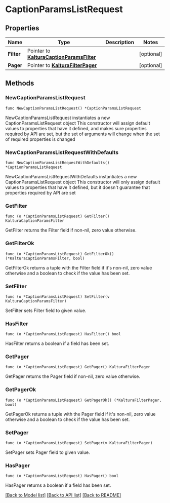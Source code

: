 # CaptionParamsListRequest

## Properties

Name | Type | Description | Notes
------------ | ------------- | ------------- | -------------
**Filter** | Pointer to [**KalturaCaptionParamsFilter**](KalturaCaptionParamsFilter.md) |  | [optional] 
**Pager** | Pointer to [**KalturaFilterPager**](KalturaFilterPager.md) |  | [optional] 

## Methods

### NewCaptionParamsListRequest

`func NewCaptionParamsListRequest() *CaptionParamsListRequest`

NewCaptionParamsListRequest instantiates a new CaptionParamsListRequest object
This constructor will assign default values to properties that have it defined,
and makes sure properties required by API are set, but the set of arguments
will change when the set of required properties is changed

### NewCaptionParamsListRequestWithDefaults

`func NewCaptionParamsListRequestWithDefaults() *CaptionParamsListRequest`

NewCaptionParamsListRequestWithDefaults instantiates a new CaptionParamsListRequest object
This constructor will only assign default values to properties that have it defined,
but it doesn't guarantee that properties required by API are set

### GetFilter

`func (o *CaptionParamsListRequest) GetFilter() KalturaCaptionParamsFilter`

GetFilter returns the Filter field if non-nil, zero value otherwise.

### GetFilterOk

`func (o *CaptionParamsListRequest) GetFilterOk() (*KalturaCaptionParamsFilter, bool)`

GetFilterOk returns a tuple with the Filter field if it's non-nil, zero value otherwise
and a boolean to check if the value has been set.

### SetFilter

`func (o *CaptionParamsListRequest) SetFilter(v KalturaCaptionParamsFilter)`

SetFilter sets Filter field to given value.

### HasFilter

`func (o *CaptionParamsListRequest) HasFilter() bool`

HasFilter returns a boolean if a field has been set.

### GetPager

`func (o *CaptionParamsListRequest) GetPager() KalturaFilterPager`

GetPager returns the Pager field if non-nil, zero value otherwise.

### GetPagerOk

`func (o *CaptionParamsListRequest) GetPagerOk() (*KalturaFilterPager, bool)`

GetPagerOk returns a tuple with the Pager field if it's non-nil, zero value otherwise
and a boolean to check if the value has been set.

### SetPager

`func (o *CaptionParamsListRequest) SetPager(v KalturaFilterPager)`

SetPager sets Pager field to given value.

### HasPager

`func (o *CaptionParamsListRequest) HasPager() bool`

HasPager returns a boolean if a field has been set.


[[Back to Model list]](../README.md#documentation-for-models) [[Back to API list]](../README.md#documentation-for-api-endpoints) [[Back to README]](../README.md)


